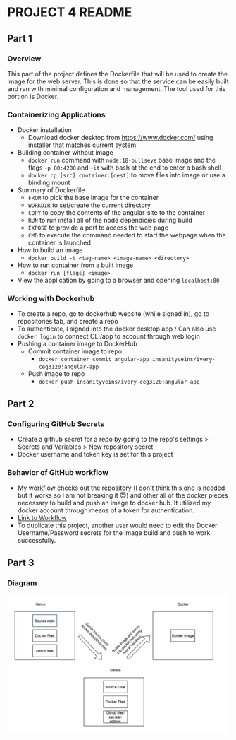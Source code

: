 # PROJECT 4 README

## Part 1
### Overview
This part of the project defines the Dockerfile that will be used to create the image for the web server. This is done so that the service can be easily built and ran with minimal configuration and management. The tool used for this portion is Docker.

### Containerizing Applications
* Docker installation
    * Download docker desktop from https://www.docker.com/ using installer that matches current system
* Building container without image
    * `docker run` command with `node:18-bullseye` base image and the flags `-p 80:4200` and `-it` with bash at the end to enter a bash shell
    * `docker cp [src] container:[dest]` to move files into image or use a binding mount
* Summary of Dockerfile
    * `FROM` to pick the base image for the container
    * `WORKDIR` to set/create the current directory
    * `COPY` to copy the contents of the angular-site to the container
    * `RUN` to run install all of the node dependicies during build
    * `EXPOSE` to provide a port to access the web page
    * `CMD` to execute the command needed to start the webpage when the container is launched
* How to build an image
    *  `docker build -t <tag-name> <image-name> <directory>`
* How to run container from a built image
    * `docker run [flags] <image>`
* View the application by going to a browser and opening `localhost:80`

### Working with Dockerhub
* To create a repo, go to dockerhub website (while signed in), go to repositories tab, and create a repo
* To authenticate, I signed into the docker desktop app / Can also use `docker login` to connect CLI/app to account through web login
* Pushing a container image to DockerHub
    * Commit container image to repo
        * `docker container commit angular-app insanityveins/ivery-ceg3120:angular-app`
    * Push image to repo
        * `docker push insanityveins/ivery-ceg3120:angular-app`

## Part 2

### Configuring GitHub Secrets
* Create a github secret for a repo by going to the repo's settings > Secrets and Variables > New repository secret
* Docker username and token key is set for this project

### Behavior of GitHub workflow
* My workflow checks out the repository (I don't think this one is needed but it works so I am not breaking it 😇) and other all of the docker pieces necessary to build and push an image to docker hub. It utilized my docker account through means of a token for authentication.
* [Link to Workflow](https://github.com/WSU-kduncan/f24cicd-Insanityveins/tree/main/.github/workflows)
* To duplicate this project, another user would need to edit the Docker Username/Password secrets for the image build and push to work successfully.

## Part 3
### Diagram

![Diagram of flow from source code to github action to docker hub image storage](./images/image.png)